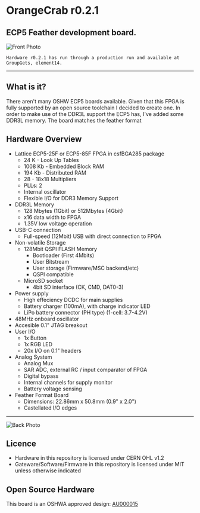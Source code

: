 # OrangeCrab r0.2.1
## ECP5 Feather development board.

![Front Photo](../../documentation/images/OrangeCrab_r0.2.1_front.jpeg "Front Photo")


	Hardware r0.2.1 has run through a production run and available at GroupGets, element14.
    
---

## What is it?
There aren't many OSHW ECP5 boards available. Given that this FPGA is fully supported by an open source toolchain I decided to create one. In order to make use of the DDR3L support the ECP5 has, I've added some DDR3L memory. The board matches the feather format

## Hardware Overview
* Lattice ECP5-25F or ECP5-85F FPGA in csfBGA285 package
    * 24 K - Look Up Tables
    * 1008 Kb - Embedded Block RAM
    * 194 Kb - Distributed RAM
    * 28 - 18x18 Multipliers
    * PLLs: 2
    * Internal oscillator
    * Flexible I/O for DDR3 Memory Support
* DDR3L Memory
    * 128 Mbytes (1Gbit) or 512Mbytes (4Gbit)
    * x16 data width to FPGA
    * 1.35V low voltage operation
* USB-C connection
    * Full-speed (12Mbit) USB with direct connection to FPGA
* Non-volatile Storage
    * 128Mbit QSPI FLASH Memory 
        * Bootloader (First 4Mbits)
        * User Bitstream
        * User storage (Firmware/MSC backend/etc)
        * QSPI compatible
    * MicroSD socket
        * 4bit SD interface (CK, CMD, DAT0-3)
* Power supply
    * High effeciency DCDC for main supplies
    * Battery charger (100mA), with charge indicator LED
    * LiPo battery connector (PH type) (1-cell: 3.7-4.2V)
* 48MHz onboard oscillator
* Accesible 0.1" JTAG breakout
* User I/O
    * 1x Button 
    * 1x RGB LED
    * 20x I/O on 0.1" headers
* Analog System
    * Analog Mux
    * SAR ADC, external RC / input comparator of FPGA
    * Digital bypass
    * Internal channels for supply monitor
    * Battery voltage sensing
* Feather Format Board
    * Dimensions: 22.86mm x 50.8mm (0.9" x 2.0")
    * Castellated I/O edges

---

![Back Photo](../../documentation/images/OrangeCrab_r0.2.1_back.jpeg "Back Photo")

## Licence

 * Hardware in this repository is licensed under CERN OHL v1.2
 * Gateware/Software/Firmware in this repository is licensed under MIT unless otherwise indicated

 ## Open Source Hardware
This board is an OSHWA approved design: [AU000015](https://certification.oshwa.org/au000015.html)